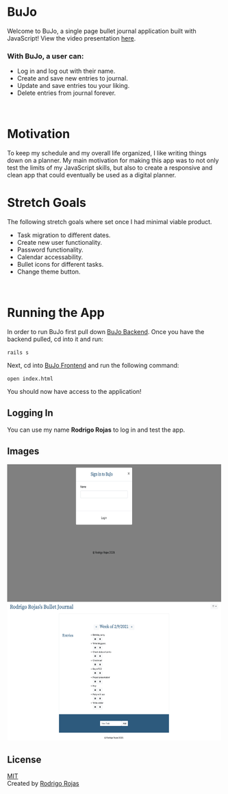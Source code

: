 # BuJo

Welcome to BuJo, a single page bullet journal application built with JavaScript! View the video presentation [here](https://www.youtube.com/watch?v=8iVFDpYdMHg&feature=youtu.be&ab_channel=RodrigoRojas).
<br/>

### With BuJo, a user can:
- Log in and log out with their name.
- Create and save new entries to journal.
- Update and save entries tou your liking.
- Delete entries from journal forever.
<br/>

# Motivation
To keep my schedule and my overall life organized, I like writing things down on a planner. My main motivation for making this app was to not only test the limits of my JavaScript skills, but also to create a responsive and clean app that could eventually be used as a digital planner.
<br/>

# Stretch Goals
The following stretch goals where set once I had minimal viable product.
- Task migration to different dates.
- Create new user functionality.
- Password functionality.
- Calendar accessability.
- Bullet icons for different tasks.
- Change theme button.
<br/>

# Running the App
In order to run BuJo first pull down [BuJo Backend](https://github.com/crrojas88/bujo-backend). Once you have the backend pulled, cd into it and run:
<br/>
```
rails s
```
Next, cd into [BuJo Frontend](https://github.com/crrojas88/bujo-frontend) and run the following command:
```
open index.html
```
You should now have access to the application!
## Logging In
You can use my name **Rodrigo Rojas** to log in and test the app.
<br />
## Images
<img src="https://github.com/crrojas88/bujo-frontend/blob/main/BuJo-login.png" alt="login page" width="500" height="320" />
<br />
<img src="https://github.com/crrojas88/bujo-frontend/blob/main/BuJo-main.png" alt="main page" width="500" height="320" />
<br />

## License
[MIT](https://choosealicense.com/licenses/mit/)
<br />
Created by [Rodrigo Rojas](https://github.com/crrojas88)
